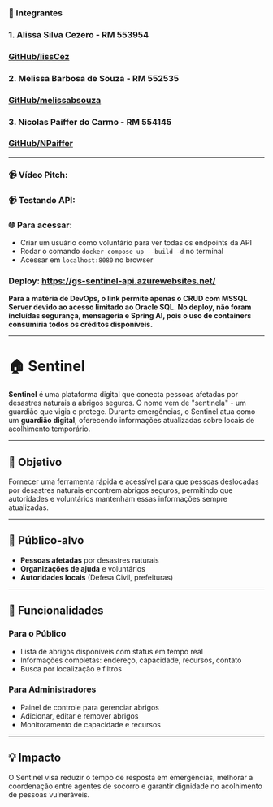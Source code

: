 ### 🚀 Integrantes

### 1. Alissa Silva Cezero - RM 553954
### [GitHub/lissCez](https://github.com/lissCez)

### 2. Melissa Barbosa de Souza - RM 552535
### [GitHub/melissabsouza](https://github.com/melissabsouza)

### 3. Nicolas Paiffer do Carmo - RM 554145
### [GitHub/NPaiffer](https://github.com/NPaiffer) 

---

 ### 📹 Vídeo Pitch:
 ### 📹 Testando API: 

 ### 🌐 Para acessar: 
 - Criar um usuário como voluntário para ver todas os endpoints da API
 - Rodar o comando `docker-compose up --build -d` no terminal
 - Acessar em `localhost:8080` no browser
 

 ### Deploy: https://gs-sentinel-api.azurewebsites.net/
 **Para a matéria de DevOps, o link permite apenas o CRUD com MSSQL Server devido ao acesso limitado ao Oracle SQL. No deploy, não foram incluídas segurança, mensageria e Spring AI, pois o uso de containers consumiria todos os créditos disponíveis.**

---
# 🏠 Sentinel

**Sentinel** é uma plataforma digital que conecta pessoas afetadas por desastres naturais a abrigos seguros. O nome vem de "sentinela" - um guardião que vigia e protege. Durante emergências, o Sentinel atua como um **guardião digital**, oferecendo informações atualizadas sobre locais de acolhimento temporário.

---

## 🎯 Objetivo

Fornecer uma ferramenta rápida e acessível para que pessoas deslocadas por desastres naturais encontrem abrigos seguros, permitindo que autoridades e voluntários mantenham essas informações sempre atualizadas.

---

## 👥 Público-alvo

- **Pessoas afetadas** por desastres naturais
- **Organizações de ajuda** e voluntários  
- **Autoridades locais** (Defesa Civil, prefeituras)

---

## 🚀 Funcionalidades

### **Para o Público**
- Lista de abrigos disponíveis com status em tempo real
- Informações completas: endereço, capacidade, recursos, contato
- Busca por localização e filtros

### **Para Administradores**
- Painel de controle para gerenciar abrigos
- Adicionar, editar e remover abrigos
- Monitoramento de capacidade e recursos

---

## 💡 Impacto

O Sentinel visa reduzir o tempo de resposta em emergências, melhorar a coordenação entre agentes de socorro e garantir dignidade no acolhimento de pessoas vulneráveis.
